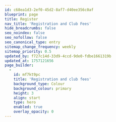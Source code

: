 ```yaml
---
id: c68ea1d3-2ef0-45d2-8af7-d40ee356c0af
blueprint: page
title: Register
nav_title: 'Registration and Club Fees'
hide_breadcrumbs: false
seo_noindex: false
seo_nofollow: false
seo_canonical_type: entry
sitemap_change_frequency: weekly
sitemap_priority: 0.5
updated_by: f727c14d-33d9-4ccd-9de0-fdbe1661319b
updated_at: 1757121656
page_builder:
  -
    id: mf7kt9pc
    title: 'Registration and club fees'
    background_type: Colour
    background_colour: primary
    height: 3
    align: start
    type: hero
    enabled: true
    overlay_opacity: 0
---
```

